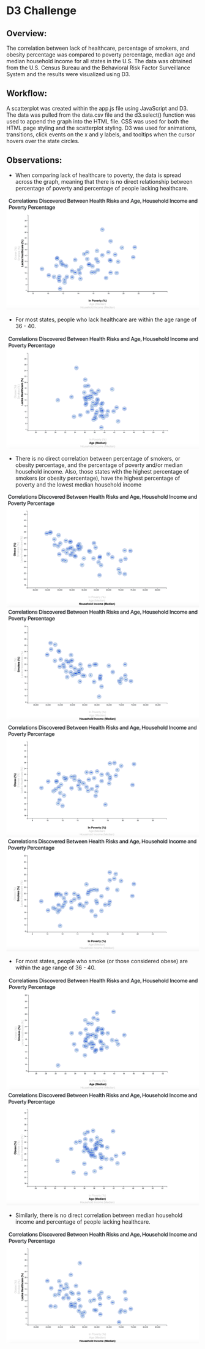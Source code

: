# D3 Challenge

## Overview:
The correlation between lack of healthcare, percentage of smokers, and obesity percentage was compared to poverty percentage, median age and median household income for all states in the U.S. The data was obtained from the U.S. Census Bureau and the Behavioral Risk Factor Surveillance System and the results were visualized using D3. 

## Workflow:

A scatterplot was created within the app.js file using JavaScript and D3. The data was pulled from the data.csv file and the d3.select() function was used to append the graph into the HTML file. CSS was used for both the HTML page styling and the scatterplot styling. D3 was used for animations, transitions, click events on the x and y labels, and tooltips when the cursor hovers over the state circles. 


## Observations:

- When comparing lack of healthcare to poverty, the data is spread across the graph, meaning that there is no direct relationship between percentage of poverty and percentage of people lacking healthcare.

![Image description](images/LackHealthvs.Poverty.png)

- For most states, people who lack healthcare are within the age range of 36 - 40.

![Image description](images/Lackhealthvs.Age.png)

- There is no direct correlation between percentage of smokers, or obesity percentage, and the percentage of poverty and/or median household income. Also, those states with the highest percentage of smokers (or obesity percentage), have the highest percentage of poverty and the lowest median household income

![Image description](images/Obesityvs.Income.png)
![Image description](images/Smokesvs.Income.png)
![Image description](images/Obesityvs.Poverty.png)
![Image description](images/Smokesvs.Poverty.png)

- For most states, people who smoke (or those considered obese) are within the age range of 36 - 40.

![Image description](images/Smokesvs.Age.png)
![Image description](images/Obesityvs.Age.png)

- Similarly, there is no direct correlation between median household income and percentage of people lacking healthcare. 

![Image description](images/Lackhealthvs.Income.png)


